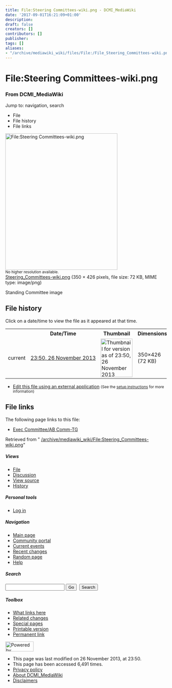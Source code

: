 ```yaml
---
title: File:Steering Committees-wiki.png - DCMI_MediaWiki
date: '2017-09-01T16:21:09+01:00'
description: 
draft: false
creators: []
contributors: []
publisher: 
tags: []
aliases:
- "/archive/mediawiki_wiki/files/File:/File_Steering_Committees-wiki.png.html"
---
```


<a id="top"></a>
# File:Steering Committees-wiki.png

### From DCMI\_MediaWiki

Jump to: navigation, search
<!-- start content -->
- File
- File history
- File links

 [<img alt="File:Steering Committees-wiki.png" src="/images/a/a7/Steering_Committees-wiki.png" width="350" height="426">](/archive/mediawiki_wiki/files/Steering_Committees-wiki.png)  
<small>No higher resolution available.</small>  
 [Steering\_Committees-wiki.png](/images/a/a7/Steering_Committees-wiki.png)‎ (350 × 426 pixels, file size: 72 KB, MIME type: image/png)

Standing Committee image

<!-- 
NewPP limit report
Preprocessor node count: 1/1000000
Post-expand include size: 0/2097152 bytes
Template argument size: 0/2097152 bytes
Expensive parser function count: 0/100
-->
## File history

Click on a date/time to view the file as it appeared at that time.

<table class="wikitable filehistory">
  <tr>
    <td></td>
    <th>Date/Time</th>
    <th>Thumbnail</th>
    <th>Dimensions</th>
    <th>User</th>
    <th>Comment</th>
  </tr>
  <tr>
    <td>current</td>
    <td class="filehistory-selected" style="white-space: nowrap;"><a href="/archive/mediawiki_wiki/files/Steering_Committees-wiki.png">23:50, 26 November 2013</a></td>
    <td><a href="/images/a/a7/Steering_Committees-wiki.png"><img alt="Thumbnail for version as of 23:50, 26 November 2013" src="/images/a/a7/Steering_Committees-wiki.png" width="99" height="120"></a></td>
    <td>350×426 <span style="white-space: nowrap;">(72 KB)</span>
    </td>
    <td>
      <a href="/index.php?title=User:StuartSutton&amp;action=edit&amp;redlink=1" class="new mw-userlink" title="User:StuartSutton (page does not exist)">StuartSutton</a> <span style="white-space: nowrap;"> <span class="mw-usertoollinks">(<a href="/index.php?title=User_talk:StuartSutton&amp;action=edit&amp;redlink=1" class="new" title="User talk:StuartSutton (page does not exist)">Talk</a> | <a href="/index.php/Special:Contributions/StuartSutton" title="Special:Contributions/StuartSutton">contribs</a>)</span></span>
    </td>
    <td> <span class="comment">(Standing Committee image)</span>
    </td>
  </tr>
</table>

  

- [Edit this file using an external application](/index.php?title=File:Steering_Committees-wiki.png&action=edit&externaledit=true&mode=file "File:Steering Committees-wiki.png") <small>(See the <a href="http://www.mediawiki.org/wiki/Manual:External_editors" class="external text" rel="nofollow">setup instructions</a> for more information)</small>

## File links

The following page links to this file:

- [Exec Committee/AB Comm-TG](/index.php/Exec_Committee/AB_Comm-TG "Exec Committee/AB Comm-TG")

Retrieved from " [/archive/mediawiki_wiki/File:Steering\_Committees-wiki.png](/archive/mediawiki_wiki/files/File:/File:Steering_Committees-wiki.png.html)"

<!-- end content -->

##### Views

- [File](/archive/mediawiki_wiki/files/File:/File:Steering_Committees-wiki.png.html "View the file page [c]")
- [Discussion](/index.php?title=File_talk:Steering_Committees-wiki.png&action=edit&redlink=1 "Discussion about the content page [t]")
- [View source](/index.php?title=File:Steering_Committees-wiki.png&action=edit "This page is protected.
You can view its source [e]")
- [History](/index.php?title=File:Steering_Committees-wiki.png&action=history "Past revisions of this page [h]")

##### Personal tools

- [Log in](/index.php?title=Special:UserLogin&returnto=File:Steering_Committees-wiki.png "You are encouraged to log in; however, it is not mandatory [o]")

<script type="text/javascript"> if (window.isMSIE55) fixalpha(); </script>

##### Navigation

- [Main page](/index.php/Main_Page "Visit the main page [z]")
- [Community portal](/index.php/DCMI_MediaWiki:Community_portal "About the project, what you can do, where to find things")
- [Current events](/index.php/DCMI_MediaWiki:Current_events "Find background information on current events")
- [Recent changes](/index.php/Special:RecentChanges "The list of recent changes in the wiki [r]")
- [Random page](/index.php/Special:Random "Load a random page [x]")
- [Help](/index.php/Help:Contents "The place to find out")

##### <label for="searchInput">Search</label>

<form action="/index.php" id="searchform">
				<input type="hidden" name="title" value="Special:Search">
				<input id="searchInput" title="Search DCMI_MediaWiki" accesskey="f" type="search" name="search">
				<input type="submit" name="go" class="searchButton" id="searchGoButton" value="Go" title="Go to a page with this exact name if exists"> 
				<input type="submit" name="fulltext" class="searchButton" id="mw-searchButton" value="Search" title="Search the pages for this text">
			</form>

##### Toolbox

- [What links here](/index.php/Special:WhatLinksHere/File:Steering_Committees-wiki.png "List of all wiki pages that link here [j]")
- [Related changes](/index.php/Special:RecentChangesLinked/File:Steering_Committees-wiki.png "Recent changes in pages linked from this page [k]")
- [Special pages](/index.php/Special:SpecialPages "List of all special pages [q]")
- [Printable version](/index.php?title=File:Steering_Committees-wiki.png&printable=yes "Printable version of this page [p]")
- [Permanent link](/index.php?title=File:Steering_Committees-wiki.png&oldid=5576 "Permanent link to this revision of the page")

<!-- end of the left (by default at least) column -->

 [<img src="/skins/common/images/poweredby_mediawiki_88x31.png" height="31" width="88" alt="Powered by MediaWiki">](http://www.mediawiki.org/)

- This page was last modified on 26 November 2013, at 23:50.
- This page has been accessed 6,491 times.
- [Privacy policy](/index.php/DCMI_MediaWiki:Privacy_policy "DCMI MediaWiki:Privacy policy")
- [About DCMI\_MediaWiki](/index.php/DCMI_MediaWiki:About "DCMI MediaWiki:About")
- [Disclaimers](/index.php/DCMI_MediaWiki:General_disclaimer "DCMI MediaWiki:General disclaimer")

<script>if (window.runOnloadHook) runOnloadHook();</script><!-- Served in 0.451 secs. -->
